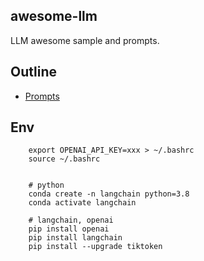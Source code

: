 ## awesome-llm

LLM awesome sample and prompts.


## Outline

* [Prompts](./prompts/README.md)

## Env


```shell
    export OPENAI_API_KEY=xxx > ~/.bashrc
    source ~/.bashrc


    # python
    conda create -n langchain python=3.8
    conda activate langchain

    # langchain, openai
    pip install openai
    pip install langchain
    pip install --upgrade tiktoken

```
